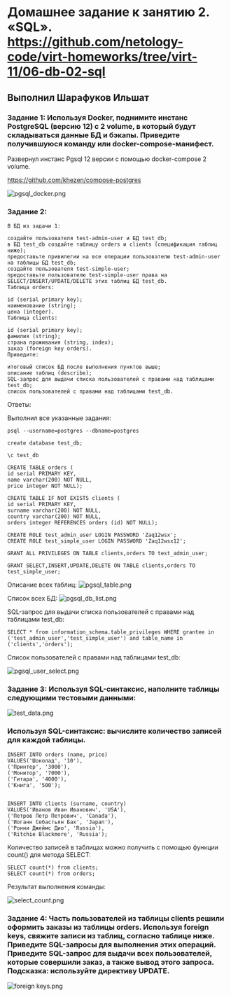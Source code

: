 # Домашнее задание к занятию 2. «SQL». https://github.com/netology-code/virt-homeworks/tree/virt-11/06-db-02-sql

## Выполнил Шарафуков Ильшат

### Задание 1: Используя Docker, поднимите инстанс PostgreSQL (версию 12) c 2 volume, в который будут складываться данные БД и бэкапы. Приведите получившуюся команду или docker-compose-манифест.

Развернул инстанс Pgsql 12 версии с помощью docker-compose 2 volume.

https://github.com/khezen/compose-postgres

![pgsql_docker.png](img/1_1.png)


### Задание 2:
```
В БД из задачи 1:

создайте пользователя test-admin-user и БД test_db;
в БД test_db создайте таблицу orders и clients (спeцификация таблиц ниже);
предоставьте привилегии на все операции пользователю test-admin-user на таблицы БД test_db;
создайте пользователя test-simple-user;
предоставьте пользователю test-simple-user права на SELECT/INSERT/UPDATE/DELETE этих таблиц БД test_db.
Таблица orders:

id (serial primary key);
наименование (string);
цена (integer).
Таблица clients:

id (serial primary key);
фамилия (string);
страна проживания (string, index);
заказ (foreign key orders).
Приведите:

итоговый список БД после выполнения пунктов выше;
описание таблиц (describe);
SQL-запрос для выдачи списка пользователей с правами над таблицами test_db;
список пользователей с правами над таблицами test_db.
```

Ответы:

Выполнил все указанные задания:
```
psql --username=postgres --dbname=postgres

create database test_db;

\c test_db

CREATE TABLE orders (
id serial PRIMARY KEY,
name varchar(200) NOT NULL,
price integer NOT NULL);

CREATE TABLE IF NOT EXISTS clients (
id serial PRIMARY KEY,
surname varchar(200) NOT NULL,
country varchar(200) NOT NULL,
orders integer REFERENCES orders (id) NOT NULL);

CREATE ROLE test_admin_user LOGIN PASSWORD 'Zaq12wsx';
CREATE ROLE test_simple_user LOGIN PASSWORD 'Zaq12wsx12';

GRANT ALL PRIVILEGES ON TABLE clients,orders TO test_admin_user;

GRANT SELECT,INSERT,UPDATE,DELETE ON TABLE clients,orders TO test_simple_user;

```
Описание всех таблиц:
![pgsql_table.png](img/2_1.png)

Список всех БД:
![pgsql_db_list.png](img/2_2.png)

SQL-запрос для выдачи списка пользователей с правами над таблицами test_db:
```
SELECT * from information_schema.table_privileges WHERE grantee in ('test_admin_user','test_simple_user') and table_name in ('clients','orders');
```
Список пользователей с правами над таблицами test_db:

![pgsql_user_select.png](img/2_3.png)


### Задание 3: Используя SQL-синтаксис, наполните таблицы следующими тестовыми данными:

![test_data.png](img/3_0.png)

### Используя SQL-синтаксис: вычислите количество записей для каждой таблицы.

```
INSERT INTO orders (name, price)
VALUES('Шоколад', '10'),
('Принтер', '3000'),
('Монитор', '7000'),
('Гитара', '4000'),
('Книга', '500');


INSERT INTO clients (surname, country)
VALUES('Иванов Иван Иванович', 'USA'),
('Петров Петр Петрович', 'Canada'),
('Иоганн Себастьян Бах', 'Japan'),
('Ронни Джеймс Дио', 'Russia'),
('Ritchie Blackmore', 'Russia');
```

Количество записей в таблицах можно получить с помощью функции count() для метода SELECT:

```
SELECT count(*) from clients;
SELECT count(*) from orders;
```

Результат выполнения команды:

![select_count.png](img/3_1.png)

### Задание 4: Часть пользователей из таблицы clients решили оформить заказы из таблицы orders. Используя foreign keys, свяжите записи из таблиц, согласно таблице ниже. Приведите SQL-запросы для выполнения этих операций. Приведите SQL-запрос для выдачи всех пользователей, которые совершили заказ, а также вывод этого запроса. Подсказка: используйте директиву UPDATE.

![foreign keys.png](img/4_0.png)

